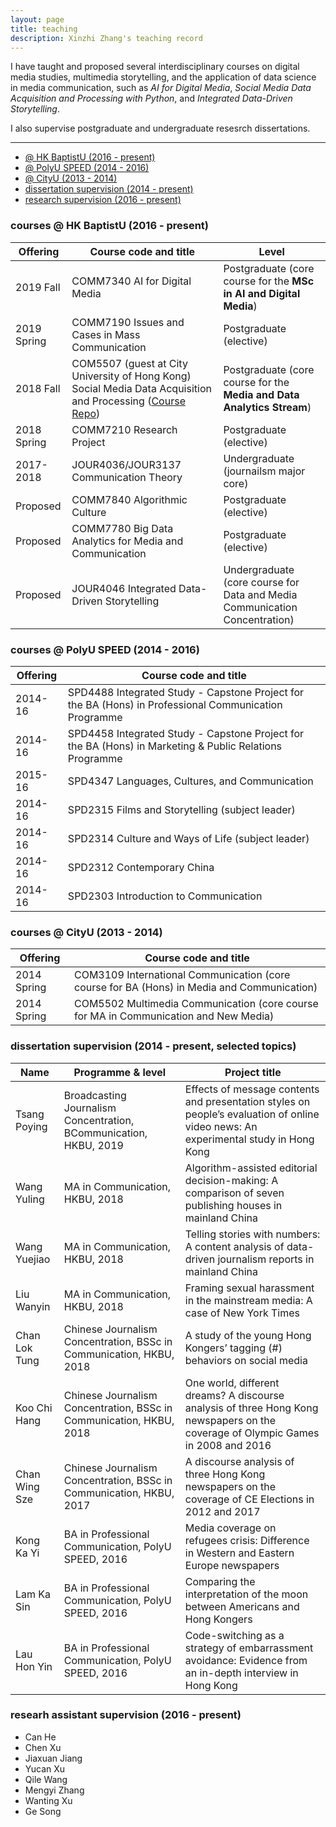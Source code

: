 ```yaml
---
layout: page
title: teaching
description: Xinzhi Zhang's teaching record
---
```


I have taught and proposed several interdisciplinary courses on digital media studies, multimedia storytelling, and the application of data science in media communication, such as *AI for Digital Media*, *Social Media Data Acquisition and Processing with Python*, and *Integrated Data-Driven Storytelling*. 

I also supervise postgraduate and undergraduate resesrch dissertations. 

--- 

<ul class="nav">
    <li><a href="#hkbu_course">@ HK BaptistU (2016 - present)</a></li>
    <li><a href="#polyu_course">@ PolyU SPEED (2014 - 2016)</a></li>
    <li><a href="#cityu_courese">@ CityU (2013 - 2014) </a></li>
    <li><a href="#thesis">dissertation supervision (2014 - present) </a></li>
	<li><a href="#ra">research supervision (2016 - present) </a></li>
</ul>


### <a name="hkbu_course"></a>courses @ HK BaptistU (2016 - present)

|Offering | Course code and title | Level |   
|--- | --- | --- | 
|2019 Fall |  COMM7340 AI for Digital Media | Postgraduate (core course for the **MSc in AI and Digital Media**) | 
|2019 Spring | COMM7190 Issues and Cases in Mass Communication | Postgraduate (elective) |
|2018 Fall | COM5507 (guest at City University of Hong Kong) Social Media Data Acquisition and Processing ([Course Repo](https://github.com/xzzhang2/201819A_cityu_com5507)) | Postgraduate (core course for the **Media and Data Analytics Stream**) | 
|2018 Spring | COMM7210 Research Project | Postgraduate (elective) | 
|2017-2018 | JOUR4036/JOUR3137 Communication Theory | Undergraduate (journailsm major core) | 
|Proposed | COMM7840 Algorithmic Culture | Postgraduate (elective) | 
|Proposed | COMM7780 Big Data Analytics for Media and Communication | Postgraduate (elective) |
|Proposed | JOUR4046 Integrated Data-Driven Storytelling | Undergraduate (core course for Data and Media Communication Concentration) | 

### <a name="polyu_course"></a>courses @ PolyU SPEED (2014 - 2016)

| Offering | Course code and title |   
|--- | --- | 
| 2014-16 | SPD4488 Integrated Study - Capstone Project for the BA (Hons) in Professional Communication Programme | 
| 2014-16 | SPD4458 Integrated Study - Capstone Project for the BA (Hons) in Marketing & Public Relations Programme | 
| 2015-16 | SPD4347 Languages, Cultures, and Communication | 
| 2014-16 | SPD2315 Films and Storytelling (subject leader) | 
| 2014-16 | SPD2314 Culture and Ways of Life (subject leader) | 
| 2014-16 | SPD2312 Contemporary China  | 
| 2014-16 | SPD2303 Introduction to Communication | 

### <a name="cityu_courese"></a>courses @ CityU (2013 - 2014)

| Offering | Course code and title |   
|--- | --- | 
| 2014 Spring | COM3109 International Communication (core course for BA (Hons) in Media and Communication) | 
| 2014 Spring | COM5502 Multimedia Communication (core course for MA in Communication and New Media) | 


### <a name="thesis"></a>dissertation supervision (2014 - present, selected topics)

|Name | Programme & level | Project title |   
|--- | --- | --- | 
| Tsang Poying | Broadcasting Journalism Concentration, BCommunication, HKBU, 2019 | Effects of message contents and presentation styles on people’s evaluation of online video news: An experimental study in Hong Kong | 
| Wang Yuling | MA in Communication, HKBU, 2018 | Algorithm-assisted editorial decision-making: A comparison of seven publishing houses in mainland China | 
| Wang Yuejiao | MA in Communication, HKBU, 2018 | Telling stories with numbers: A content analysis of data-driven journalism reports in mainland China | 
| Liu Wanyin | MA in Communication, HKBU, 2018 | Framing sexual harassment in the mainstream media: A case of New York Times | 
| Chan Lok Tung | Chinese Journalism Concentration, BSSc in Communication, HKBU, 2018 | A study of the young Hong Kongers’ tagging (#) behaviors on social media | 
| Koo Chi Hang | Chinese Journalism Concentration, BSSc in Communication, HKBU, 2018 |  One world, different dreams? A discourse analysis of three Hong Kong newspapers on the coverage of Olympic Games in 2008 and 2016 | 
| Chan Wing Sze | Chinese Journalism Concentration, BSSc in Communication, HKBU, 2017 | A discourse analysis of three Hong Kong newspapers on the coverage of CE Elections in 2012 and 2017 | 
| Kong Ka Yi | BA in Professional Communication, PolyU SPEED, 2016 | Media coverage on refugees crisis: Difference in Western and Eastern Europe newspapers | 
| Lam Ka Sin | BA in Professional Communication, PolyU SPEED, 2016 | Comparing the interpretation of the moon between Americans and Hong Kongers | 
| Lau Hon Yin | BA in Professional Communication, PolyU SPEED, 2016 | Code-switching as a strategy of embarrassment avoidance:  Evidence from an in-depth interview in Hong Kong | 


### <a name="ra"></a>researh assistant supervision (2016 - present)
 - Can He
 - Chen Xu
 - Jiaxuan Jiang
 - Yucan Xu
 - Qile Wang
 - Mengyi Zhang
 - Wanting Xu
 - Ge Song 


